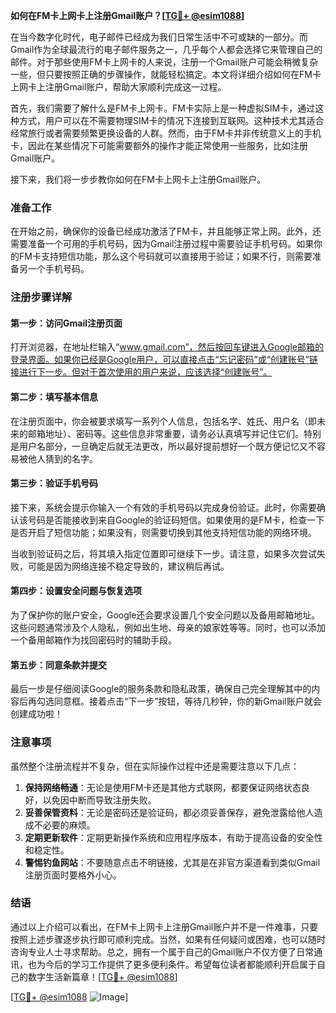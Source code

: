 **如何在FM卡上网卡上注册Gmail账户？[[TG💪+ @esim1088](https://t.me/s/esim1088)]**

在当今数字化时代，电子邮件已经成为我们日常生活中不可或缺的一部分。而Gmail作为全球最流行的电子邮件服务之一，几乎每个人都会选择它来管理自己的邮件。对于那些使用FM卡上网卡的人来说，注册一个Gmail账户可能会稍微复杂一些，但只要按照正确的步骤操作，就能轻松搞定。本文将详细介绍如何在FM卡上网卡上注册Gmail账户，帮助大家顺利完成这一过程。

首先，我们需要了解什么是FM卡上网卡。FM卡实际上是一种虚拟SIM卡，通过这种方式，用户可以在不需要物理SIM卡的情况下连接到互联网。这种技术尤其适合经常旅行或者需要频繁更换设备的人群。然而，由于FM卡并非传统意义上的手机卡，因此在某些情况下可能需要额外的操作才能正常使用一些服务，比如注册Gmail账户。

接下来，我们将一步步教你如何在FM卡上网卡上注册Gmail账户。

### 准备工作

在开始之前，确保你的设备已经成功激活了FM卡，并且能够正常上网。此外，还需要准备一个可用的手机号码，因为Gmail注册过程中需要验证手机号码。如果你的FM卡支持短信功能，那么这个号码就可以直接用于验证；如果不行，则需要准备另一个手机号码。

### 注册步骤详解

#### 第一步：访问Gmail注册页面

打开浏览器，在地址栏输入“www.gmail.com”，然后按回车键进入Google邮箱的登录界面。如果你已经是Google用户，可以直接点击“忘记密码”或“创建账号”链接进行下一步。但对于首次使用的用户来说，应该选择“创建账号”。

#### 第二步：填写基本信息

在注册页面中，你会被要求填写一系列个人信息，包括名字、姓氏、用户名（即未来的邮箱地址）、密码等。这些信息非常重要，请务必认真填写并记住它们。特别是用户名部分，一旦确定后就无法更改，所以最好提前想好一个既方便记忆又不容易被他人猜到的名字。

#### 第三步：验证手机号码

接下来，系统会提示你输入一个有效的手机号码以完成身份验证。此时，你需要确认该号码是否能接收到来自Google的验证码短信。如果使用的是FM卡，检查一下是否开启了短信功能；如果没有，则需要切换到其他支持短信功能的网络环境。

当收到验证码之后，将其填入指定位置即可继续下一步。请注意，如果多次尝试失败，可能是因为网络连接不稳定导致的，建议稍后再试。

#### 第四步：设置安全问题与恢复选项

为了保护你的账户安全，Google还会要求设置几个安全问题以及备用邮箱地址。这些问题通常涉及个人隐私，例如出生地、母亲的娘家姓等等。同时，也可以添加一个备用邮箱作为找回密码时的辅助手段。

#### 第五步：同意条款并提交

最后一步是仔细阅读Google的服务条款和隐私政策，确保自己完全理解其中的内容后再勾选同意框。接着点击“下一步”按钮，等待几秒钟，你的新Gmail账户就会创建成功啦！

### 注意事项

虽然整个注册流程并不复杂，但在实际操作过程中还是需要注意以下几点：

1. **保持网络畅通**：无论是使用FM卡还是其他方式联网，都要保证网络状态良好，以免因中断而导致注册失败。
2. **妥善保管资料**：无论是密码还是验证码，都必须妥善保存，避免泄露给他人造成不必要的麻烦。
3. **定期更新软件**：定期更新操作系统和应用程序版本，有助于提高设备的安全性和稳定性。
4. **警惕钓鱼网站**：不要随意点击不明链接，尤其是在非官方渠道看到类似Gmail注册页面时要格外小心。

### 结语

通过以上介绍可以看出，在FM卡上网卡上注册Gmail账户并不是一件难事，只要按照上述步骤逐步执行即可顺利完成。当然，如果有任何疑问或困难，也可以随时咨询专业人士寻求帮助。总之，拥有一个属于自己的Gmail账户不仅方便了日常通讯，也为今后的学习工作提供了更多便利条件。希望每位读者都能顺利开启属于自己的数字生活新篇章！[[TG💪+ @esim1088](https://t.me/s/esim1088)]

[[TG💪+ @esim1088](https://t.me/s/esim1088) ![Image](https://i.postimg.cc/4NQfJmqS/Snipaste-2025-05-13-00-14-12.png)]